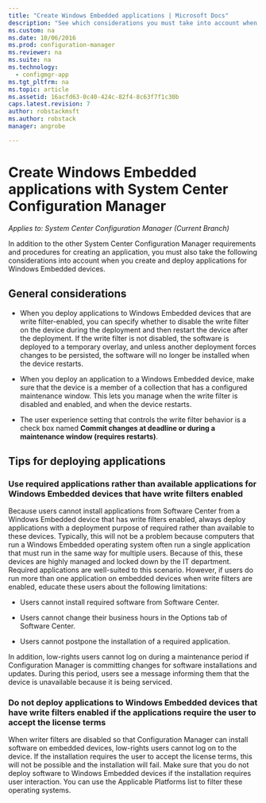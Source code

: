 ```yaml
---
title: "Create Windows Embedded applications | Microsoft Docs"
description: "See which considerations you must take into account when you create and deploy applications for Windows Embedded devices."
ms.custom: na
ms.date: 10/06/2016
ms.prod: configuration-manager
ms.reviewer: na
ms.suite: na
ms.technology:
  - configmgr-app
ms.tgt_pltfrm: na
ms.topic: article
ms.assetid: 16acfd63-0c40-424c-82f4-8c63f7f1c30b
caps.latest.revision: 7
author: robstackmsftms.author: robstackmanager: angrobe

---
```

# Create Windows Embedded applications with System Center Configuration Manager*Applies to: System Center Configuration Manager (Current Branch)*
In addition to the other System Center Configuration Manager requirements and procedures for creating an application, you must also take the following considerations into account when you create and deploy applications for Windows Embedded devices.  

## General considerations  

-   When you deploy applications to Windows Embedded devices that are write filter-enabled, you can specify whether to disable the write filter on the device during the deployment and then restart the device after the deployment. If the write filter is not disabled, the software is deployed to a temporary overlay, and unless another deployment forces changes to be persisted, the software will no longer be installed when the device restarts.  

-   When you deploy an application to a Windows Embedded device, make sure that the device is a member of a collection that has a configured maintenance window. This lets you manage when the write filter is disabled and enabled, and when the device restarts.  

-   The user experience setting that controls the write filter behavior is a check box named **Commit changes at deadline or during a maintenance window (requires restarts)**.  

## Tips for deploying applications  

### Use required applications rather than available applications for Windows Embedded devices that have write filters enabled  
 Because users cannot install applications from Software Center from a Windows Embedded device that has write filters enabled, always deploy applications with a deployment purpose of required rather than available to these devices. Typically, this will not be a problem because computers that run a Windows Embedded operating system often run a single application that must run in the same way for multiple users. Because of this, these devices are highly managed and locked down by the IT department. Required applications are well-suited to this scenario. However, if users do run more than one application on embedded devices when write filters are enabled, educate these users about the following limitations:  

-   Users cannot install required software from Software Center.  

-   Users cannot change their business hours in the Options tab of Software Center.  

-   Users cannot postpone the installation of a required application.  

 In addition, low-rights users cannot log on during a maintenance period if Configuration Manager is committing changes for software installations and updates. During this period, users see a message informing them that the device is unavailable because it is being serviced.  

### Do not deploy applications to Windows Embedded devices that have write filters enabled if the applications require the user to accept the license terms  
 When writer filters are disabled so that Configuration Manager can install software on embedded devices, low-rights users cannot log on to the device. If the installation requires the user to accept the license terms, this will not be possible and the installation will fail. Make sure that you do not deploy software to Windows Embedded devices if the installation requires user interaction. You can use the Applicable Platforms list to filter these operating systems.  
